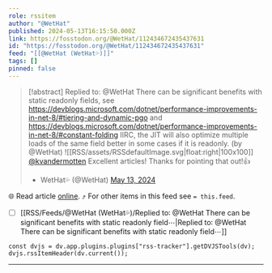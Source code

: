 ```yaml
---
role: rssitem
author: "@WetHat"
published: 2024-05-13T16:15:50.000Z
link: https://fosstodon.org/@WetHat/112434672435437631
id: "https://fosstodon.org/@WetHat/112434672435437631"
feed: "[[@WetHat (WetHat💦)]]"
tags: []
pinned: false
---
```


> [!abstract] Replied to: @WetHat There can be significant benefits with static readonly fields, see https://devblogs.microsoft.com/dotnet/performance-improvements-in-net-8/#tiering-and-dynamic-pgo and https://devblogs.microsoft.com/dotnet/performance-improvements-in-net-8/#constant-folding IIRC, the JIT will also optimize multiple loads of the same field better in some cases if it is readonly. (by @WetHat)
> ![[RSS/assets/RSSdefaultImage.svg|float:right|100x100]] [@kvandermotten](https://mastodon.online/@kvandermotten) Excellent articles! Thanks for pointing that out!👍
> 
> - WetHat💦 (@WetHat) [May 13, 2024](https://fosstodon.org/@WetHat/112434672435437631)

🌐 Read article [online](https://fosstodon.org/@WetHat/112434672435437631). ⤴ For other items in this feed see `= this.feed`.

- [ ] [[RSS/Feeds/@WetHat (WetHat💦)/Replied to꞉ @WetHat There can be significant benefits with static readonly field⋯|Replied to꞉ @WetHat There can be significant benefits with static readonly field⋯]]

~~~dataviewjs
const dvjs = dv.app.plugins.plugins["rss-tracker"].getDVJSTools(dv);
dvjs.rssItemHeader(dv.current());
~~~

- - -
